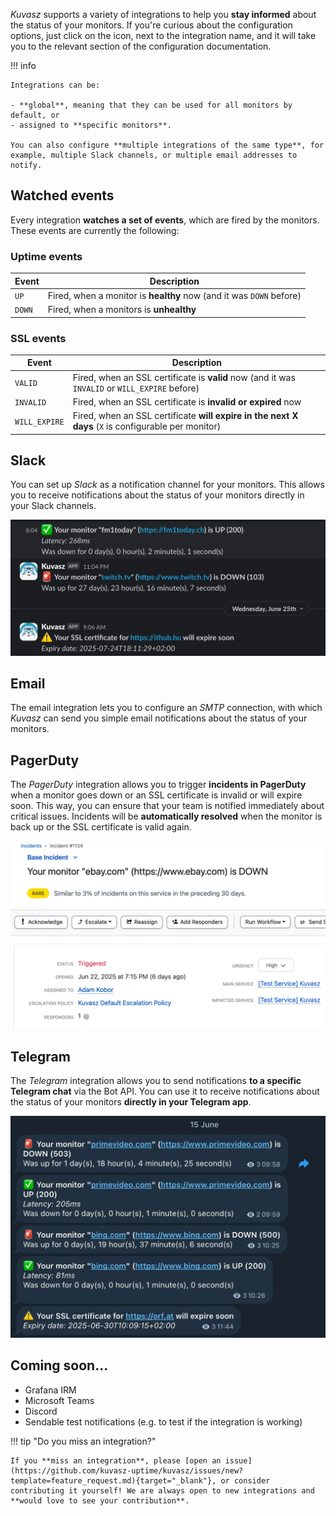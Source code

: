 _Kuvasz_ supports a variety of integrations to help you **stay informed** about the status of your monitors. If you're curious about the configuration options, just click on the <!-- md:config --> icon, next to the integration name, and it will take you to the relevant section of the configuration documentation.

!!! info 
  
    Integrations can be:
    
    - **global**, meaning that they can be used for all monitors by default, or
    - assigned to **specific monitors**.

    You can also configure **multiple integrations of the same type**, for example, multiple Slack channels, or multiple email addresses to notify.

## Watched events

Every integration **watches a set of events**, which are fired by the monitors. These events are currently the following:

### Uptime events

| Event  | Description                                                         |
|--------|---------------------------------------------------------------------|
| `UP`   | Fired, when a monitor is **healthy** now (and it was `DOWN` before) |
| `DOWN` | Fired, when a monitors is **unhealthy**                             |

### SSL events

| Event         | Description                                                                                         |
|---------------|-----------------------------------------------------------------------------------------------------|
| `VALID`       | Fired, when an SSL certificate is **valid** now (and it was `INVALID` or `WILL_EXPIRE` before)      |
| `INVALID`     | Fired, when an SSL certificate is **invalid or expired** now                                        |
| `WILL_EXPIRE` | Fired, when an SSL certificate **will expire in the next X days** (`X` is configurable per monitor) |

## Slack <!-- md:config ../setup/integrations.md#slack -->

You can set up
_Slack_ as a notification channel for your monitors. This allows you to receive notifications about the status of your monitors directly in your Slack channels.

![Slack notifications](../images/integrations/slack.webp)

## Email <!-- md:config ../setup/integrations.md#email -->

The email integration lets you to configure an _SMTP_ connection, with which
_Kuvasz_ can send you simple email notifications about the status of your monitors.

## PagerDuty <!-- md:config ../setup/integrations.md#pagerduty -->

The _PagerDuty_ integration allows you to trigger **incidents in PagerDuty** when a monitor goes down or an SSL certificate is invalid or will expire soon. This way, you can ensure that your team is notified immediately about critical issues. Incidents will be **automatically resolved** when the monitor is back up or the SSL certificate is valid again.

![PagerDuty integration](../images/integrations/pagerduty.webp)

## Telegram <!-- md:config ../setup/integrations.md#telegram -->

The _Telegram_ integration allows you to send notifications **to a specific Telegram chat** via the Bot API. You can use it to receive notifications about the status of your monitors **directly in your Telegram app**.

![Telegram integration](../images/integrations/telegram.webp)

## Coming soon...

- Grafana IRM
- Microsoft Teams
- Discord
- Sendable test notifications (e.g. to test if the integration is working)

!!! tip "Do you miss an integration?"

    If you **miss an integration**, please [open an issue](https://github.com/kuvasz-uptime/kuvasz/issues/new?template=feature_request.md){target="_blank"}, or consider contributing it yourself! We are always open to new integrations and **would love to see your contribution**.
